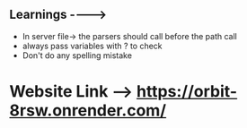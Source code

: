## Learnings ---->

- In server file-> the parsers should call before the path call
- always pass variables with ? to check
- Don't do any spelling mistake

# Website Link --> https://orbit-8rsw.onrender.com/
